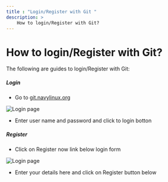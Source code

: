 ```yaml
---
title : "Login/Register with Git "
description: >
    How to login/Register with Git?
---
```

# How to login/Register with Git?

The following are guides to login/Register with Git:


##### Login

*  Go to  [git.navylinux.org](https://git.navylinux.org/users/sign_in)

 ![Login page](/images/documentation/login.PNG)

* Enter user name and password and click to login botton
##### Register

* Click on Register now link below login form 

![Login page](/images/documentation/register.PNG)

* Enter your details here and click on Register button below

